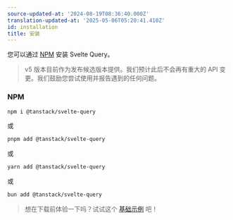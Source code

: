 ```yaml
---
source-updated-at: '2024-08-19T08:36:40.000Z'
translation-updated-at: '2025-05-06T05:20:41.410Z'
id: installation
title: 安装
---
```


您可以通过 [NPM](https://npmjs.com) 安装 Svelte Query。

> v5 版本目前作为发布候选版本提供。我们预计此后不会再有重大的 API 变更。我们鼓励您尝试使用并报告遇到的任何问题。

### NPM

```bash
npm i @tanstack/svelte-query
```

或

```bash
pnpm add @tanstack/svelte-query
```

或

```bash
yarn add @tanstack/svelte-query
```

或

```bash
bun add @tanstack/svelte-query
```

> 想在下载前体验一下吗？试试这个 [基础示例](../examples/basic) 吧！

